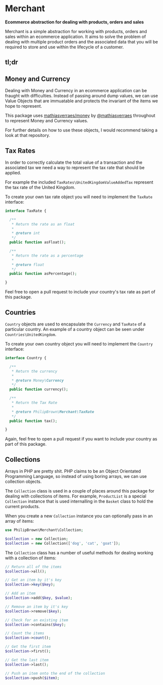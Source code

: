 # Merchant
**Ecommerce abstraction for dealing with products, orders and sales**

Merchant is a simple abstraction for working with products, orders and sales within an ecommerce application. It aims to solve the problem of dealing with multiple product orders and the associated data that you will be required to store and use within the lifecycle of a customer.

## tl;dr

## Money and Currency
Dealing with Money and Currency in an ecommerce application can be fraught with difficulties. Instead of passing around dump values, we can use Value Objects that are immuatable and protects the invariant of the items we hope to represent.

This package uses [mathiasverraes/money](https://github.com/mathiasverraes/money) by [@mathiasverraes](https://github.com/mathiasverraes) throughout to represent Money and Currency values.

For further details on how to use these objects, I would recommend taking a look at that repository.

## Tax Rates
In order to correctly calculate the total value of a transaction and the associated tax we need a way to represent the tax rate that should be applied.

For example the included `TaxRates\UnitedKingdomValueAddedTax` represent the tax rate of the United Kingdom.

To create your own tax rate object you will need to implement the `TaxRate` interface:
```php
interface TaxRate {

  /**
   * Return the rate as an float
   *
   * @return int
   */
  public function asFloat();

  /**
   * Return the rate as a percentage
   *
   * @return float
   */
  public function asPercentage();

}
```

Feel free to open a pull request to include your country's tax rate as part of this package.

## Countries
`Country` objects are used to encapsulate the `Currency` and `TaxRate` of a particular country. An example of a country object can be seen under `Countries\UnitedKingdom`.

To create your own country object you will need to implement the `Country` interface:
```php
interface Country {

  /**
   * Return the currency
   *
   * @return Money\Currency
   */
  public function currency();

  /**
   * Return the Tax Rate
   *
   * @return PhilipBrown\Merchant\TaxRate
   */
  public function tax();

}
```

Again, feel free to open a pull request if you want to include your country as part of this package.

## Collections
Arrays in PHP are pretty shit. PHP claims to be an Object Orientated Programming Language, so instead of using boring arrays, we can use collection objects.

The `Collection` class is used in a couple of places around this package for dealing with collections of items. For example, `ProductList` is a special `Collection` instance that is used internalling in the `Basket` class to hold the current products.

When you create a new `Collection` instance you can optionally pass in an array of items:
```php
use PhilipBrown\Merchant\Collection;

$collection = new Collection;
$collection = new Collection(['dog', 'cat', 'goat']);
```

The `Collection` class has a number of useful methods for dealing working with a collection of items:
```php
// Return all of the items
$collection->all();

// Get an item by it's key
$collection->key($key);

// Add an item
$collection->add($key, $value);

// Remove an item by it's key
$collection->remove($key);

// Check for an existing item
$collection->contains($key);

// Count the items
$collection->count();

// Get the first item
$collection->first();

// Get the last item
$collection->last();

// Push an item onto the end of the collection
$collection->push($item);
```
